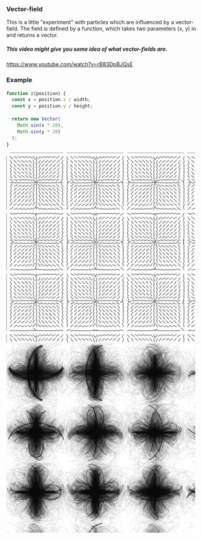 ### Vector-field

This is a little "experiment" with particles which are influenced by a vector-field. The field is defined by a function, which takes two parameters (x, y) in and returns a vector.

##### This video might give you some idea of what vector-fields are.
https://www.youtube.com/watch?v=rB83DpBJQsE

### Example
```js
function z(position) {
  const x = position.x / width;
  const y = position.y / height;

  return new Vector(
    Math.sin(x * 20),
    Math.sin(y * 20)
  );
}
```

![Example 0](example-0.png)
![Example 1](example-1.png)